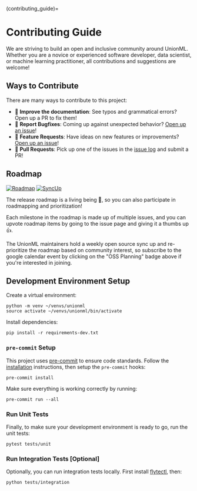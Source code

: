 (contributing_guide)=

# Contributing Guide

We are striving to build an open and inclusive community around UnionML. Whether you are a novice or
experienced software developer, data scientist, or machine learning practitioner, all contributions
and suggestions are welcome!

## Ways to Contribute

There are many ways to contribute to this project:

- 📖 **Improve the documentation**: See typos and grammatical errors? Open up a PR to fix them!
- 🐞 **Report Bugfixes**: Coming up against unexpected behavior? [Open up an issue](https://github.com/unionai-oss/unionml/issues/new)!
- 🙏 **Feature Requests**: Have ideas on new features or improvements? [Open up an issue](https://github.com/unionai-oss/unionml/issues/new)!
- 🔧 **Pull Requests**: Pick up one of the issues in the [issue log](https://github.com/unionai-oss/unionml/issues) and submit a PR!

## Roadmap

[![Roadmap](https://img.shields.io/badge/Project-Roadmap-blueviolet?style=for-the-badge)](https://github.com/orgs/unionai-oss/projects/1/views/4)
[![SyncUp](https://img.shields.io/badge/Event-OSS_Planning-yellow?style=for-the-badge)](https://calendar.google.com/event?action=TEMPLATE&tmeid=MjVyYzFjdWFtNWQ5ZzFnOGdwNWE3c2FraTFfMjAyMjA2MjJUMTYwMDAwWiBjX2huamt0ZzNrMTh0b3ZtMXRqZ3RkYnBqOTJvQGc&tmsrc=c_hnjktg3k18tovm1tjgtdbpj92o%40group.calendar.google.com&scp=ALL)

The release roadmap is a living being 🌳, so you can also participate in roadmapping and prioritization!

Each milestone in the roadmap is made up of multiple issues, and you can upvote roadmap items by going
to the issue page and giving it a thumbs up 👍.

The UnionML maintainers hold a weekly open source sync up and re-prioritize the roadmap
based on community interest, so subscribe to the google calendar event by clicking on the
"OSS Planning" badge above if you're interested in joining.

## Development Environment Setup

Create a virtual environment:

```
python -m venv ~/venvs/unionml
source activate ~/venvs/unionml/bin/activate
```

Install dependencies:

```
pip install -r requirements-dev.txt
```

### `pre-commit` Setup

This project uses [pre-commit](https://pre-commit.com/) to ensure code standards. Follow the
[installation](https://pre-commit.com/#installation) instructions, then setup the `pre-commit` hooks:

```
pre-commit install
```

Make sure everything is working correctly by running:

```
pre-commit run --all
```

###  Run Unit Tests

Finally, to make sure your development environment is ready to go, run the unit tests:

```
pytest tests/unit
```

### Run Integration Tests [Optional]

Optionally, you can run integration tests locally. First install [flytectl](https://docs.flyte.org/projects/flytectl/en/latest/#installation), then:

```
python tests/integration
```
